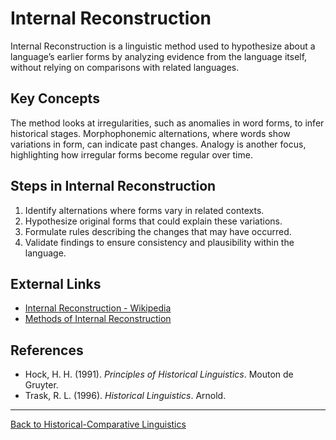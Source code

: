 # Internal Reconstruction

Internal Reconstruction is a linguistic method used to hypothesize about a language’s earlier forms by analyzing evidence from the language itself, without relying on comparisons with related languages.

## Key Concepts

The method looks at irregularities, such as anomalies in word forms, to infer historical stages. Morphophonemic alternations, where words show variations in form, can indicate past changes. Analogy is another focus, highlighting how irregular forms become regular over time.

## Steps in Internal Reconstruction

1. Identify alternations where forms vary in related contexts.
2. Hypothesize original forms that could explain these variations.
3. Formulate rules describing the changes that may have occurred.
4. Validate findings to ensure consistency and plausibility within the language.

## External Links

- [Internal Reconstruction - Wikipedia](https://en.wikipedia.org/wiki/Internal_reconstruction)
- [Methods of Internal Reconstruction](https://glottopedia.org/wiki/Internal_reconstruction)

## References

- Hock, H. H. (1991). *Principles of Historical Linguistics*. Mouton de Gruyter.
- Trask, R. L. (1996). *Historical Linguistics*. Arnold.

---

[Back to Historical-Comparative Linguistics](../README.md)
